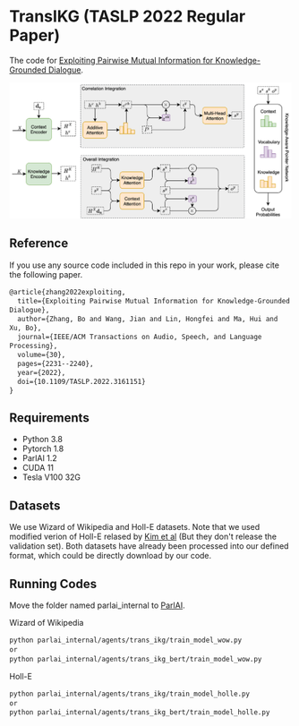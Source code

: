 # TransIKG (TASLP 2022 **Regular Paper**)

The code for [Exploiting Pairwise Mutual Information for Knowledge-Grounded Dialogue](https://ieeexplore.ieee.org/document/9739959). 

![TransIKG](./TransIKG.png)

## Reference

If you use any source code included in this repo in your work, please cite the following paper.

```
@article{zhang2022exploiting,
  title={Exploiting Pairwise Mutual Information for Knowledge-Grounded Dialogue},
  author={Zhang, Bo and Wang, Jian and Lin, Hongfei and Ma, Hui and Xu, Bo},
  journal={IEEE/ACM Transactions on Audio, Speech, and Language Processing},
  volume={30},
  pages={2231--2240},
  year={2022},
  doi={10.1109/TASLP.2022.3161151}
}
```

## Requirements

* Python 3.8
* Pytorch 1.8
* ParlAI 1.2
* CUDA 11
* Tesla V100 32G

## Datasets

We use Wizard of Wikipedia and Holl-E datasets. Note that we used modified verion of Holl-E relased by [Kim et al](https://arxiv.org/abs/2002.07510?context=cs.CL) (But they don't release the validation set). Both datasets have already been processed into our defined format, which could be directly download by our code.

## Running Codes
Move the folder named parlai_internal to [ParlAI](https://github.com/facebookresearch/ParlAI).

Wizard of Wikipedia
```bash
python parlai_internal/agents/trans_ikg/train_model_wow.py
or
python parlai_internal/agents/trans_ikg_bert/train_model_wow.py
```

Holl-E
```bash
python parlai_internal/agents/trans_ikg/train_model_holle.py
or
python parlai_internal/agents/trans_ikg_bert/train_model_holle.py
```





